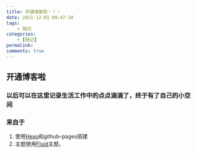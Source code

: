 ```yaml
---
title: 开通博客啦！！！
date: 2021-12-01 09:47:38
tags:
    - 随记
categories: 
    - [随记]
permalink: 
comments: true
---
```


## 开通博客啦

### 以后可以在这里记录生活工作中的点点滴滴了，终于有了自己的小空间

### 来自于

1. 使用[Hexo](https://hexo.io/)和github-pages搭建
2. 主题使用[Fluid](https://github.com/fluid-dev/hexo-theme-fluid)主题，
